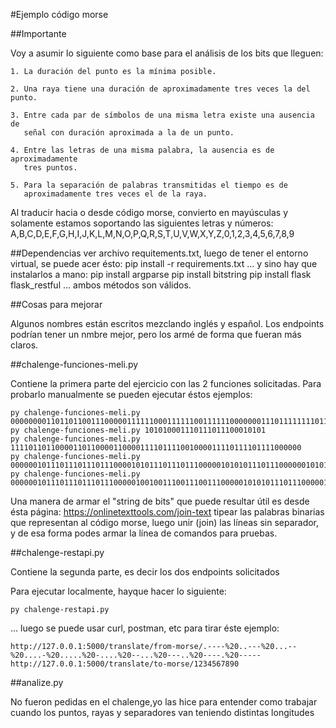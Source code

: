 #Ejemplo código morse

##Importante

Voy a asumir lo siguiente como base para el análisis de los bits que lleguen:
    
    1. La duración del punto es la mínima posible.
    
    2. Una raya tiene una duración de aproximadamente tres veces la del punto.
    
    3. Entre cada par de símbolos de una misma letra existe una ausencia de 
       señal con duración aproximada a la de un punto. 
       
    4. Entre las letras de una misma palabra, la ausencia es de aproximadamente
       tres puntos. 
       
    5. Para la separación de palabras transmitidas el tiempo es de 
       aproximadamente tres veces el de la raya.
 
Al traducir hacia o desde código morse, convierto en mayúsculas y solamente estamos soportando las siguientes letras y números:
A,B,C,D,E,F,G,H,I,J,K,L,M,N,O,P,Q,R,S,T,U,V,W,X,Y,Z,0,1,2,3,4,5,6,7,8,9

##Dependencias
ver archivo requitements.txt, luego de tener el entorno virtual, se puede acer ésto:
  pip install -r requirements.txt
... y sino hay que instalarlos a mano:
  pip install argparse
  pip install bitstring
  pip install flask flask_restful
... ambos métodos son válidos. 

##Cosas para mejorar

Algunos nombres están escritos mezclando inglés y español. Los endpoints podrían tener un nmbre mejor, pero los armé de forma que fueran más claros.
      

##chalenge-funciones-meli.py

Contiene la primera parte del ejercicio con las 2 funciones solicitadas. Para probarlo manualmente se pueden ejecutar éstos ejemplos:

    py chalenge-funciones-meli.py 000000001101101100111000001111110001111110011111100000001110111111110111011100000001100011111100000111111001111110000000110000110111111110111011100000011011100000000000
    py chalenge-funciones-meli.py 101010001110111011100010101
    py chalenge-funciones-meli.py 11110110110000110110000110000111101111001000011110111101111000000
    py chalenge-funciones-meli.py 0000001011101110111011100001010111011101110000010101011101110000001010101011100000101010101000000111010101010000011101110101010000111011101110101000011101110111011101000001110111011101110111000000000
    py chalenge-funciones-meli.py 000000101110111011101110000010010011100111001110000010101011101110000010101010111000001101101010110000011101010101000001110111010101000001110111011101010000011101110111011101000001110111011101110111000000000

Una manera de armar el "string de bits" que puede resultar útil es desde ésta página: 
    https://onlinetexttools.com/join-text
tipear las palabras binarias que representan al código morse, luego unir (join) las líneas sin separador, y de esa forma podes armar la línea de comandos para pruebas.

##chalenge-restapi.py

Contiene la segunda parte, es decir los dos endpoints solicitados

Para ejecutar localmente, hayque hacer lo siguiente:

    py chalenge-restapi.py 
       
... luego se puede usar curl, postman, etc para tirar éste ejemplo:

    http://127.0.0.1:5000/translate/from-morse/.----%20..---%20...--%20....-%20.....%20-....%20--...%20---..%20----.%20-----
    http://127.0.0.1:5000/translate/to-morse/1234567890

##analize.py

No fueron pedidas en el chalenge,yo las hice para entender como trabajar cuando los puntos, rayas y separadores van teniendo distintas longitudes

